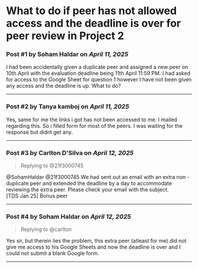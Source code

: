 # What to do if peer has not allowed access and the deadline is over for peer review in Project 2

### Post #1 by **Soham Haldar** on *April 11, 2025*
I had been accidentally given a duplicate peer and assigned a new peer on 10th April with the evaluation deadline being 11th April 11:59 PM. I had asked for access to the Google Sheet for question 1 however I have not been given any access and the deadline is up. What to do?

---

### Post #2 by **Tanya kamboj** on *April 11, 2025*
Yes, same for me the links i got has not been accessed to me. I mailed regarding this. So i filled form for most of the peers. I was waiting for the response but didnt get any.

---

### Post #3 by **Carlton D'Silva** on *April 12, 2025*
> Replying to @21f3000745

@SohamHaldar @21f3000745 We had sent out an email with an extra non - duplicate peer and extended the deadline by a day to accommodate reviewing the extra peer. Please check your email with the subject.  
[TDS Jan 25] Bonus peer

---

### Post #4 by **Soham Haldar** on *April 12, 2025*
> Replying to @carlton

Yes sir, but therein lies the problem, this extra peer (atleast for me) did not give me access to his Google Sheets and now the deadline is over and I could not submit a blank Google form.

---
